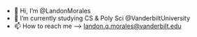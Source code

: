 - 👋 Hi, I’m @LandonMorales
- 🌱 I’m currently studying CS & Poly Sci @VanderbiltUniversity
- 📫 How to reach me --> landon.q.morales@vanderbilt.edu

<!---
LandonMorales/LandonMorales is a ✨ special ✨ repository because its `README.md` (this file) appears on your GitHub profile.
You can click the Preview link to take a look at your changes.
--->
